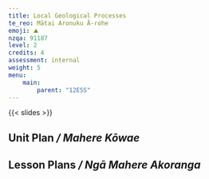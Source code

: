 ```yaml
---
title: Local Geological Processes
te_reo: Mātai Aronuku Ā-rohe 
emoji: ⛰
nzqa: 91187
level: 2
credits: 4
assessment: internal
weight: 5
menu:
    main:
        parent: "12ESS"
---
```


> 

{{< slides >}}

## Unit Plan _/ Mahere Kōwae_ 

## Lesson Plans _/ Ngā Mahere Akoranga_ 

